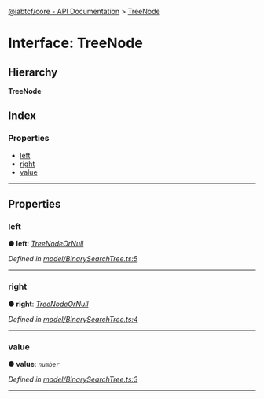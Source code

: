 [@iabtcf/core - API Documentation](../README.md) > [TreeNode](../interfaces/treenode.md)

# Interface: TreeNode

## Hierarchy

**TreeNode**

## Index

### Properties

* [left](treenode.md#left)
* [right](treenode.md#right)
* [value](treenode.md#value)

---

## Properties

<a id="left"></a>

###  left

**● left**: *[TreeNodeOrNull](../#treenodeornull)*

*Defined in [model/BinarySearchTree.ts:5](https://github.com/chrispaterson/iabtcf-es/blob/aea9b2e/modules/core/src/model/BinarySearchTree.ts#L5)*

___
<a id="right"></a>

###  right

**● right**: *[TreeNodeOrNull](../#treenodeornull)*

*Defined in [model/BinarySearchTree.ts:4](https://github.com/chrispaterson/iabtcf-es/blob/aea9b2e/modules/core/src/model/BinarySearchTree.ts#L4)*

___
<a id="value"></a>

###  value

**● value**: *`number`*

*Defined in [model/BinarySearchTree.ts:3](https://github.com/chrispaterson/iabtcf-es/blob/aea9b2e/modules/core/src/model/BinarySearchTree.ts#L3)*

___

